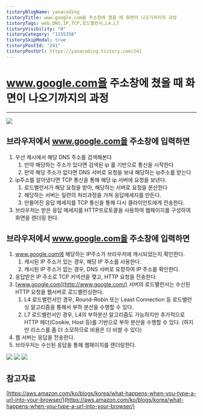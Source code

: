 ```yaml
---
tistoryBlogName: yanacoding
tistoryTitle: www.google.com을 주소창에 쳤을 때 화면이 나오기까지의 과정
tistoryTags: web,DNS,IP,TCP,로드밸런서,L4,L7
tistoryVisibility: "0"
tistoryCategory: "1155358"
tistorySkipModal: true
tistoryPostId: "241"
tistoryPostUrl: https://yanacoding.tistory.com/241
---
```

# www.google.com을 주소창에 쳤을 때 화면이 나오기까지의 과정

---

![](https://i.imgur.com/fJtx4Pp.png)

## 브라우저에서 www.google.com을 주소창에 입력하면

1. 우선 캐시에서 해당 DNS 주소를 검색해본다
    1. 만약 해당하는 주소가 있다면 검색된 ip 를 기반으로 통신을 시작한다
    2. 만약 해당 주소가 없다면 DNS 서버로 요청을 보내 해당하는 ip주소를 받는다
2. ip주소를 알아냈다면 TCP 통신을 통해 해당 ip 서버에 요청을 보낸다.
    1. 로드밸런서가 해당 요청을 받아, 해당하는 서버로 요청을 분산한다
    2. 해당하는 서버는 일련의 처리과정을 거쳐 응답메세지를 만든다.
    3. 만들어진 응답 메세지를 TCP 통신을 통해 다시 클라이언트에게 전송한다.
3. 브라우저는 받은 응답 메세지를 HTTP프로토콜을 사용하여 웹페이지를 구성하여 화면을 렌더링 한다.

## 브라우저에서 www.google.com을 주소창에 입력하면

1. www.google.com에 해당하는 IP주소가 브라우저에 캐시되었는지 확인한다.
    1. 캐시된 IP 주소가 있는 경우, 해당 IP 주소를 사용한다.
    2. 캐시된 IP 주소가 없는 경우, DNS 서버로 요청하여 IP 주소를 확인한다.
2. 응답받은 IP 주소로 TCP 커넥션을 맺고, HTTP 요청을 전송한다.
3. [www.google.com](http://www.google.com/) 서버의 로드밸런서는 수신된 HTTP 요청을 웹서버로 로드밸런싱한다.
    1. L4 로드밸런서인 경우, Round-Robin 또는 Least Connection 등 로드밸런싱 알고리즘을 통해서 부하 분산을 수행할 수 있다.
    2. L7 로드밸런서인 경우, L4의 부하분산 알고리즘도 가능하지만 추가적으로 HTTP 헤더(Cookie, Host 등)를 기반으로 부하 분산을 수행할 수 있다. (하지만 리소스를 좀 더 소모하므로 비용은 더 비쌀 수 있다)
4. 웹 서버는 응답을 전송한다.
5. 브라우저는 수신된 응답을 통해 웹페이지를 렌더링한다.

![](https://i.imgur.com/jRW7Pbs.png)
![](https://i.imgur.com/zWtmuHy.png)
![](https://i.imgur.com/iINTVZD.png)

## 참고자료

[https://aws.amazon.com/ko/blogs/korea/what-happens-when-you-type-a-url-into-your-browser/](https://aws.amazon.com/ko/blogs/korea/what-happens-when-you-type-a-url-into-your-browser/)